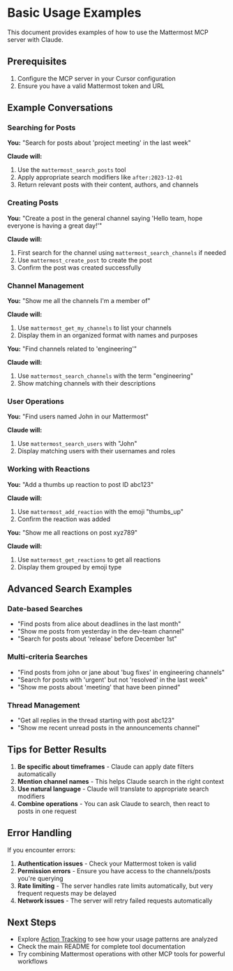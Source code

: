 # Basic Usage Examples

This document provides examples of how to use the Mattermost MCP server with Claude.

## Prerequisites

1. Configure the MCP server in your Cursor configuration
2. Ensure you have a valid Mattermost token and URL

## Example Conversations

### Searching for Posts

**You:** "Search for posts about 'project meeting' in the last week"

**Claude will:**

1. Use the `mattermost_search_posts` tool
2. Apply appropriate search modifiers like `after:2023-12-01`
3. Return relevant posts with their content, authors, and channels

### Creating Posts

**You:** "Create a post in the general channel saying 'Hello team, hope everyone is having a great day!'"

**Claude will:**

1. First search for the channel using `mattermost_search_channels` if needed
2. Use `mattermost_create_post` to create the post
3. Confirm the post was created successfully

### Channel Management

**You:** "Show me all the channels I'm a member of"

**Claude will:**

1. Use `mattermost_get_my_channels` to list your channels
2. Display them in an organized format with names and purposes

**You:** "Find channels related to 'engineering'"

**Claude will:**

1. Use `mattermost_search_channels` with the term "engineering"
2. Show matching channels with their descriptions

### User Operations

**You:** "Find users named John in our Mattermost"

**Claude will:**

1. Use `mattermost_search_users` with "John"
2. Display matching users with their usernames and roles

### Working with Reactions

**You:** "Add a thumbs up reaction to post ID abc123"

**Claude will:**

1. Use `mattermost_add_reaction` with the emoji "thumbs_up"
2. Confirm the reaction was added

**You:** "Show me all reactions on post xyz789"

**Claude will:**

1. Use `mattermost_get_reactions` to get all reactions
2. Display them grouped by emoji type

## Advanced Search Examples

### Date-based Searches

- "Find posts from alice about deadlines in the last month"
- "Show me posts from yesterday in the dev-team channel"
- "Search for posts about 'release' before December 1st"

### Multi-criteria Searches

- "Find posts from john or jane about 'bug fixes' in engineering channels"
- "Search for posts with 'urgent' but not 'resolved' in the last week"
- "Show me posts about 'meeting' that have been pinned"

### Thread Management

- "Get all replies in the thread starting with post abc123"
- "Show me recent unread posts in the announcements channel"

## Tips for Better Results

1. **Be specific about timeframes** - Claude can apply date filters automatically
2. **Mention channel names** - This helps Claude search in the right context
3. **Use natural language** - Claude will translate to appropriate search modifiers
4. **Combine operations** - You can ask Claude to search, then react to posts in one request

## Error Handling

If you encounter errors:

1. **Authentication issues** - Check your Mattermost token is valid
2. **Permission errors** - Ensure you have access to the channels/posts you're querying
3. **Rate limiting** - The server handles rate limits automatically, but very frequent requests may be delayed
4. **Network issues** - The server will retry failed requests automatically

## Next Steps

- Explore [Action Tracking](action-tracking.md) to see how your usage patterns are analyzed
- Check the main README for complete tool documentation
- Try combining Mattermost operations with other MCP tools for powerful workflows

